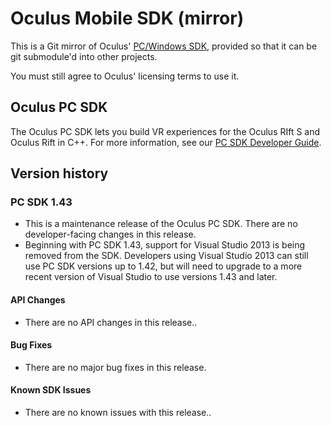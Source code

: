 # Oculus Mobile SDK (mirror)

This is a Git mirror of Oculus' 
[PC/Windows SDK](https://developer.oculus.com/downloads/package/oculus-sdk-for-windows/), 
provided so that it can be git submodule'd into other projects.

You must still agree to Oculus' licensing terms to use it.

## Oculus PC SDK

The Oculus PC SDK lets you build VR experiences for the Oculus RIft S and Oculus Rift in C++. For more information, see our [PC SDK Developer Guide](https://developer.oculus.com/documentation/native/pc/).
## Version history

### PC SDK 1.43

* This is a maintenance release of the Oculus PC SDK. There are no developer-facing changes in this release.
* Beginning with PC SDK 1.43, support for Visual Studio 2013 is being removed from the SDK. Developers using Visual Studio 2013 can still use PC SDK versions up to 1.42, but will need to upgrade to a more recent version of Visual Studio to use versions 1.43 and later.

#### API Changes

* There are no API changes in this release..

#### Bug Fixes

* There are no major bug fixes in this release.

#### Known SDK Issues

* There are no known issues with this release..